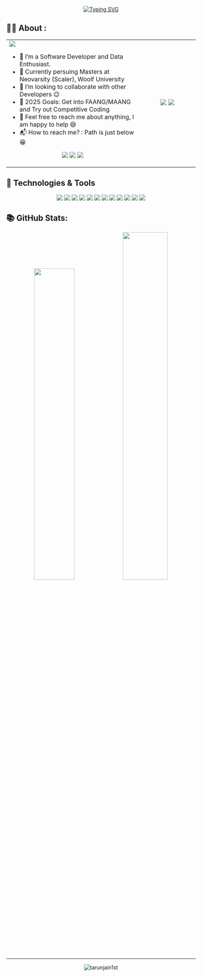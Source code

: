 <div align="center" > 

   [![Typing SVG](https://readme-typing-svg.demolab.com/?&center=true&size=25&duration=3000&lines=Hello;नमस्ते;जय+जिनेन्द्र;Vanakkam+(வணக்கம்);Bonjour;Hola;Nǐ+hǎo+(你好);Olà;Konichiwa+(こんにちは);Xin+chào;Marhaba+(مرحبًا))](https://git.io/typing-svg)
</div>

## 👨‍💻 About :

<div>
   <table width="100%">
      <tr>
         <td width="70%">

<img src="https://imgur.com/DBgkbFW.jpeg">

-   🌱 I’m a Software Developer and Data Enthusiast.
-   🔭 Currently persuing Masters at Neovarsity (Scaler), Woolf University 
-   👯 I’m looking to collaborate with other Developers :wink:
-   🥅 2025 Goals: Get into FAANG/MAANG and Try out Competitive Coding
-   💬 Feel free to reach me about anything, I am happy to help :smile:
-   📬 How to reach me? : Path is just below :grin:

<p align="center">
<a href="https://linkedin.com/in/tarunjain1st" target="blank"><img src="https://img.shields.io/static/v1?label=|&labelColor=493252&message=LINKEDIN&color=493252&style=for-the-badge&logo=linkedin"/></a>
<a href="https://twitter.com/tarunjain1st" target="blank"><img src="https://img.shields.io/static/v1?label=|&labelColor=493252&message=TWITTER&color=493252&style=for-the-badge&logo=twitter&logoColor=white"/></a>
<a href="https://www.instagram.com/tarunjain1st/" target="blank"><img src="https://img.shields.io/static/v1?label=|&labelColor=493252&message=INSTAGRAM&color=493252&style=for-the-badge&logo=instagram&logoColor=white"/></a>
</p>
         </td>
         <td width="30%" align='center'>
            <img  src="https://github.com/tarunjain1st/tarunjain1st/assets/20864261/9c1aea61-6ec0-4333-9ca6-79588c9266b9">
            <img  src="https://github-readme-stats.vercel.app/api/top-langs/?username=tarunjain1st&hide_border=true&layout=compact&theme=react">
         </td>
      </tr>
   </table>
</div>

## 🔧 Technologies & Tools

<div align="center">

![](https://img.shields.io/badge/Linux-informational?style=flat&logo=linux)
![](https://img.shields.io/badge/VS_Code-informational?style=flat&logo=visualstudiocode)
![](https://img.shields.io/badge/Python-informational?style=flat&logo=python&logoColor=yellow)
![](https://img.shields.io/badge/JavaScript-informational?style=flat&logo=javascript)
![](https://img.shields.io/badge/Git-informational?style=flat&logo=git)
![](https://img.shields.io/badge/MySQL-informational?style=flat&logo=mysql&logoColor=white)
![](https://img.shields.io/badge/MongoDB-informational?style=flat&logo=mongodb)
![](https://img.shields.io/badge/Postman-informational?style=flat&logo=postman)
![](https://img.shields.io/badge/Docker-informational?style=flat&logo=docker)
![](https://img.shields.io/badge/Kubernetes-informational?style=flat&logo=kubernetes&logoColor=white)
![](https://img.shields.io/badge/Azure-informational?style=flat&logo=microsoftazure)
![](https://img.shields.io/badge/AWS-informational?style=flat&logo=amazon-aws)
</div>

## 📚 GitHub Stats:

<div align="center">
   <img  src="https://github-readme-stats.vercel.app/api?username=tarunjain1st&show_icons=true&hide_border=true&theme=react" width="46%">
   <img  src="https://github-readme-streak-stats.herokuapp.com/?user=tarunjain1st&hide_border=true&theme=react" width="48.6%">
</div>
<br/>

<!---

### ✍️ Random Dev Quote:

   ![](https://quotes-github-readme.vercel.app/api?type=horizontal&theme=radical)
-->

---
<div align='center'>
   <img src="https://komarev.com/ghpvc/?username=tarunjain1st&label=Views&color=brightgreen&style=plastic" alt="tarunjain1st" />
</div>


